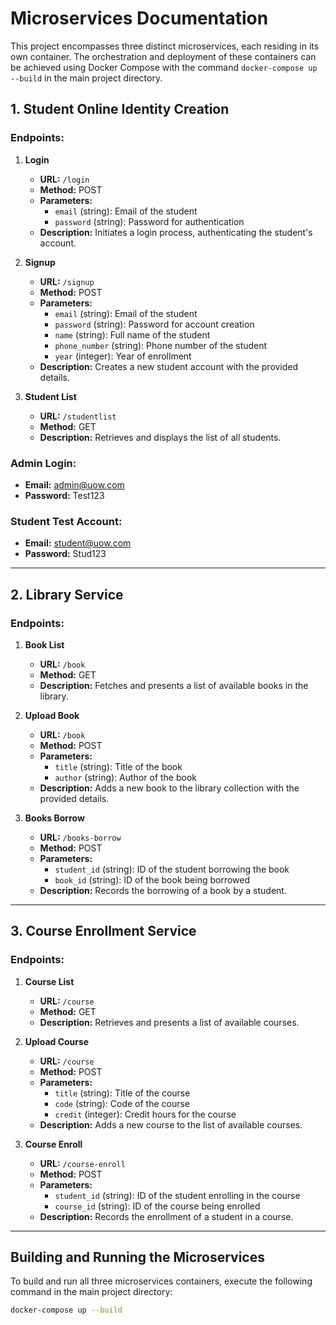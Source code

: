 # Microservices Documentation

This project encompasses three distinct microservices, each residing in its own container. The orchestration and deployment of these containers can be achieved using Docker Compose with the command `docker-compose up --build` in the main project directory.

## 1. Student Online Identity Creation

### Endpoints:

1. **Login**
   - **URL:** `/login`
   - **Method:** POST
   - **Parameters:**
     - `email` (string): Email of the student
     - `password` (string): Password for authentication
   - **Description:** Initiates a login process, authenticating the student's account.

2. **Signup**
   - **URL:** `/signup`
   - **Method:** POST
   - **Parameters:**
     - `email` (string): Email of the student
     - `password` (string): Password for account creation
     - `name` (string): Full name of the student
     - `phone_number` (string): Phone number of the student
     - `year` (integer): Year of enrollment
   - **Description:** Creates a new student account with the provided details.

3. **Student List**
   - **URL:** `/studentlist`
   - **Method:** GET
   - **Description:** Retrieves and displays the list of all students.

### Admin Login:
- **Email:** admin@uow.com
- **Password:** Test123

### Student Test Account:
- **Email:** student@uow.com
- **Password:** Stud123

---

## 2. Library Service

### Endpoints:

1. **Book List**
   - **URL:** `/book`
   - **Method:** GET
   - **Description:** Fetches and presents a list of available books in the library.

2. **Upload Book**
   - **URL:** `/book`
   - **Method:** POST
   - **Parameters:**
     - `title` (string): Title of the book
     - `author` (string): Author of the book
   - **Description:** Adds a new book to the library collection with the provided details.

3. **Books Borrow**
   - **URL:** `/books-borrow`
   - **Method:** POST
   - **Parameters:**
     - `student_id` (string): ID of the student borrowing the book
     - `book_id` (string): ID of the book being borrowed
   - **Description:** Records the borrowing of a book by a student.

---

## 3. Course Enrollment Service

### Endpoints:

1. **Course List**
   - **URL:** `/course`
   - **Method:** GET
   - **Description:** Retrieves and presents a list of available courses.

2. **Upload Course**
   - **URL:** `/course`
   - **Method:** POST
   - **Parameters:**
     - `title` (string): Title of the course
     - `code` (string): Code of the course
     - `credit` (integer): Credit hours for the course
   - **Description:** Adds a new course to the list of available courses.

3. **Course Enroll**
   - **URL:** `/course-enroll`
   - **Method:** POST
   - **Parameters:**
     - `student_id` (string): ID of the student enrolling in the course
     - `course_id` (string): ID of the course being enrolled
   - **Description:** Records the enrollment of a student in a course.

---

## Building and Running the Microservices

To build and run all three microservices containers, execute the following command in the main project directory:

```bash
docker-compose up --build
